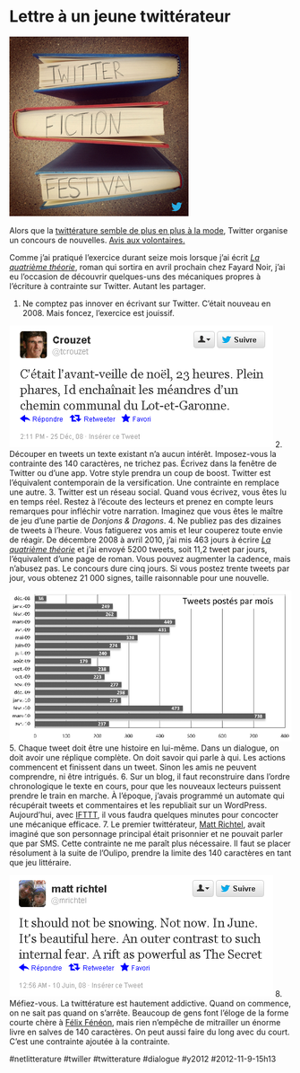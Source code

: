 # Lettre à un jeune twittérateur

![](_i/Twitter+Fiction+Festival1.png)

Alors que la [twittérature semble de plus en plus à la mode](http://www.lemonde.fr/livres/article/2012/10/03/la-twitterature-une-nouvelle-invention_1768967_3260.html), Twitter organise un concours de nouvelles. [Avis aux volontaires.](http://blog.fr.twitter.com/2012/10/festival-de-la-fiction.html)

Comme j’ai pratiqué l’exercice durant seize mois lorsque j’ai écrit *[La quatrième théorie](../../page/la-quatrieme-theorie)*, roman qui sortira en avril prochain chez Fayard Noir, j’ai eu l’occasion de découvrir quelques-uns des mécaniques propres à l’écriture à contrainte sur Twitter. Autant les partager.

1. Ne comptez pas innover en écrivant sur Twitter. C’était nouveau en 2008. Mais foncez, l’exercice est jouissif.

[![](_i/4tfirst.png)](https://twitter.com/tcrouzet/status/1077904778)
2. Découper en tweets un texte existant n’a aucun intérêt. Imposez-vous la contrainte des 140 caractères, ne trichez pas. Écrivez dans la fenêtre de Twitter ou d’une app. Votre style prendra un coup de boost. Twitter est l’équivalent contemporain de la versification. Une contrainte en remplace une autre.
3. Twitter est un réseau social. Quand vous écrivez, vous êtes lu en temps réel. Restez à l’écoute des lecteurs et prenez en compte leurs remarques pour infléchir votre narration. Imaginez que vous êtes le maître de jeu d’une partie de *Donjons & Dragons*.
4. Ne publiez pas des dizaines de tweets à l’heure. Vous fatiguerez vos amis et leur couperez toute envie de réagir. De décembre 2008 à avril 2010, j’ai mis 463 jours à écrire *[La quatrième théorie](../../page/la-quatrieme-theorie)* et j’ai envoyé 5200 tweets, soit 11,2 tweet par jours, l’équivalent d’une page de roman. Vous pouvez augmenter la cadence, mais n’abusez pas. Le concours dure cinq jours. Si vous postez trente tweets par jour, vous obtenez 21 000 signes, taille raisonnable pour une nouvelle.

![](_i/4ttweets.png)
5. Chaque tweet doit être une histoire en lui-même. Dans un dialogue, on doit avoir une réplique complète. On doit savoir qui parle à qui. Les actions commencent et finissent dans un tweet. Sinon les amis ne peuvent comprendre, ni être intrigués.
6. Sur un blog, il faut reconstruire dans l’ordre chronologique le texte en cours, pour que les nouveaux lecteurs puissent prendre le train en marche. À l’époque, j’avais programmé un automate qui récupérait tweets et commentaires et les republiait sur un WordPress. Aujourd’hui, avec [IFTTT](https://ifttt.com), il vous faudra quelques minutes pour concocter une mécanique efficace.
7. Le premier twittérateur, [Matt Richtel](http://bits.blogs.nytimes.com/2008/08/29/introducing-the-twiller/), avait imaginé que son personnage principal était prisonnier et ne pouvait parler que par SMS. Cette contrainte ne me paraît plus nécessaire. Il faut se placer résolument à la suite de l’Oulipo, prendre la limite des 140 caractères en tant que jeu littéraire.

[![](_i/4tlrichtel.png)](https://twitter.com/mrichtel/status/830883447)
8. Méfiez-vous. La twittérature est hautement addictive. Quand on commence, on ne sait pas quand on s’arrête. Beaucoup de gens font l’éloge de la forme courte chère à [Félix Fénéon](http://fr.wikipedia.org/wiki/Nouvelles_en_trois_lignes), mais rien n’empêche de mitrailler un énorme livre en salves de 140 caractères. On peut aussi faire du long avec du court. C’est une contrainte ajoutée à la contrainte.


#netlitterature #twiller #twitterature #dialogue #y2012 #2012-11-9-15h13
